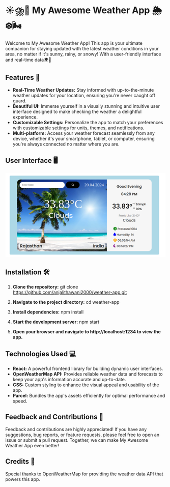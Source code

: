 # ☀️⛈️🌈 My Awesome Weather App 🌦️❄️🌬️

Welcome to My Awesome Weather App! This app is your ultimate companion for staying updated with the latest weather conditions in your area, no matter if it's sunny, rainy, or snowy! With a user-friendly interface and real-time data🌍📱

## Features 🚀

- **Real-Time Weather Updates:** Stay informed with up-to-the-minute weather updates for your location, ensuring you're never caught off guard.
- **Beautiful UI:** Immerse yourself in a visually stunning and intuitive user interface designed to make checking the weather a delightful experience.
- **Customizable Settings:** Personalize the app to match your preferences with customizable settings for units, themes, and notifications.
- **Multi-platform:** Access your weather forecast seamlessly from any device, whether it's your smartphone, tablet, or computer, ensuring you're always connected no matter where you are.

## User Interface 🖥️

![User Interface](./Assets/UI_Screenshot.png)

## Installation 🛠️

1. **Clone the repository:**
   git clone https://github.com/anjalithawani2000/weather-app.git
  
2. **Navigate to the project directory:**
   cd weather-app

3. **Install dependencies:**
   npm install
  
4. **Start the development server:**
   npm start

5. **Open your browser and navigate to http://localhost:1234 to view the app.**

## Technologies Used 💻

- **React:** A powerful frontend library for building dynamic user interfaces.
- **OpenWeatherMap API:** Provides reliable weather data and forecasts to keep your app's information accurate and up-to-date.
- **CSS:** Custom styling to enhance the visual appeal and usability of the app.
- **Parcel:** Bundles the app's assets efficiently for optimal performance and speed.

## Feedback and Contributions 🙌

Feedback and contributions are highly appreciated! If you have any suggestions, bug reports, or feature requests, please feel free to open an issue or submit a pull request. Together, we can make My Awesome Weather App even better!

## Credits 🌟

Special thanks to OpenWeatherMap for providing the weather data API that powers this app.


